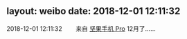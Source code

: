 layout: weibo
date: 2018-12-01 12:11:32
---
2018-12-01 12:11:32  &nbsp;&nbsp;&nbsp;&nbsp;&nbsp;&nbsp; 来自 <a href="http://app.weibo.com/t/feed/Z4AgP" rel="nofollow">坚果手机 Pro</a>
12月了…… ​​​
